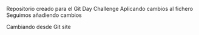 Repositorio creado para el Git Day Challenge
Aplicando cambios al fichero
Seguimos añadiendo cambios

Cambiando desde Git site

